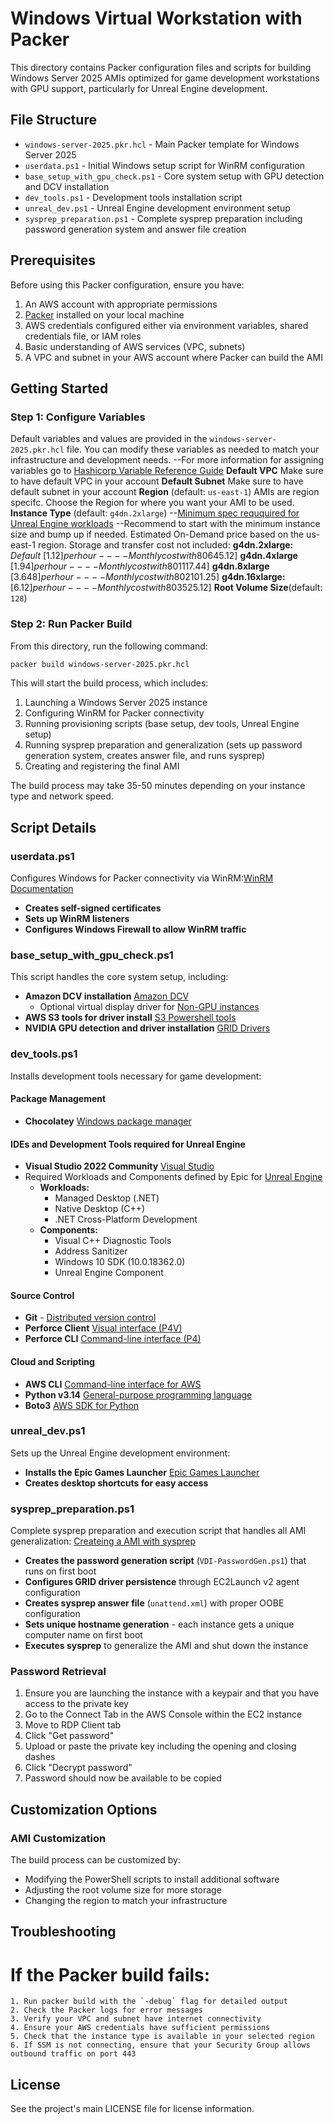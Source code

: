 # Windows Virtual Workstation with Packer

This directory contains Packer configuration files and scripts for building Windows Server 2025 AMIs optimized for game development workstations with GPU support, particularly for Unreal Engine development.

## File Structure

- `windows-server-2025.pkr.hcl` - Main Packer template for Windows Server 2025
- `userdata.ps1` - Initial Windows setup script for WinRM configuration
- `base_setup_with_gpu_check.ps1` - Core system setup with GPU detection and DCV installation
- `dev_tools.ps1` - Development tools installation script
- `unreal_dev.ps1` - Unreal Engine development environment setup
- `sysprep_preparation.ps1` - Complete sysprep preparation including password generation system and answer file creation

## Prerequisites

Before using this Packer configuration, ensure you have:

1. An AWS account with appropriate permissions
2. [Packer](https://www.packer.io/downloads) installed on your local machine
3. AWS credentials configured either via environment variables, shared credentials file, or IAM roles
4. Basic understanding of AWS services (VPC, subnets)
5. A VPC and subnet in your AWS account where Packer can build the AMI

## Getting Started

### Step 1: Configure Variables

Default variables and values are provided in the `windows-server-2025.pkr.hcl` file. You can modify these variables as needed to match your infrastructure and development needs.
--For more information for assigning variables go to [Hashicorp Variable Reference Guide](https://developer.hashicorp.com/packer/guides/hcl/variables#assigning-variables)
**Default VPC** Make sure to have default VPC in your account
**Default Subnet** Make sure to have default subnet in your account
**Region** (default: `us-east-1`) AMIs are region specifc. Choose the Region for where you want your AMI to be used.
**Instance Type** (default: `g4dn.2xlarge`)
--[Minimum spec reququired for Unreal Engine workloads](https://dev.epicgames.com/documentation/en-us/unreal-engine/hardware-and-software-specifications-for-unreal-engine)
  --Recommend to start with the minimum instance size and bump up if needed. Estimated On-Demand price based on the us-east-1 region. Storage and transfer cost not included:
    **g4dn.2xlarge:** *Default* [$1.12] per hour ---- Monthly cost with 80% utilization: [$645.12]
    **g4dn.4xlarge** [$1.94] per hour ---- Monthly cost with 80% utilization: [$1117.44]
    **g4dn.8xlarge** [$3.648] per hour ---- Monthly cost with 80% utilization: [$2101.25]
    **g4dn.16xlarge:** [$6.12] per hour ---- Monthly cost with 80% utilization: [$3525.12]
**Root Volume Size**(default: `128`)

### Step 2: Run Packer Build

From this directory, run the following command:

```bash
packer build windows-server-2025.pkr.hcl
```

This will start the build process, which includes:
1. Launching a Windows Server 2025 instance
2. Configuring WinRM for Packer connectivity
3. Running provisioning scripts (base setup, dev tools, Unreal Engine setup)
4. Running sysprep preparation and generalization (sets up password generation system, creates answer file, and runs sysprep)
5. Creating and registering the final AMI

The build process may take 35-50 minutes depending on your instance type and network speed.

## Script Details

### userdata.ps1

Configures Windows for Packer connectivity via WinRM:[WinRM Documentation](https://developer.hashicorp.com/packer/docs/communicators/winrm#configuring-winrm-in-the-cloud)
- **Creates self-signed certificates**
- **Sets up WinRM listeners**
- **Configures Windows Firewall to allow WinRM traffic**

### base_setup_with_gpu_check.ps1

This script handles the core system setup, including:
- **Amazon DCV installation** [Amazon DCV](https://aws.amazon.com/hpc/dcv/)
    - Optional virtual display driver for [Non-GPU instances](https://docs.aws.amazon.com/dcv/latest/adminguide/setting-up-installing-winprereq.html)
- **AWS S3 tools for driver install** [S3 Powershell tools](https://docs.aws.amazon.com/powershell/v5/userguide/pstools-s3.html)
- **NVIDIA GPU detection and driver installation** [GRID Drivers](https://docs.aws.amazon.com/AWSEC2/latest/UserGuide/install-nvidia-driver.html#nvidia-GRID-driver)

### dev_tools.ps1

Installs development tools necessary for game development:

#### Package Management
- **Chocolatey** [Windows package manager](https://chocolatey.org/)

#### IDEs and Development Tools required for Unreal Engine
- **Visual Studio 2022 Community** [Visual Studio](https://visualstudio.microsoft.com/)
- Required Workloads and Components defined by Epic for [Unreal Engine](https://dev.epicgames.com/documentation/en-us/unreal-engine/setting-up-visual-studio-development-environment-for-cplusplus-projects-in-unreal-engine)
  - **Workloads:**
    - Managed Desktop (.NET)
    - Native Desktop (C++)
    - .NET Cross-Platform Development
  - **Components:**
    - Visual C++ Diagnostic Tools
    - Address Sanitizer
    - Windows 10 SDK (10.0.18362.0)
    - Unreal Engine Component

#### Source Control
- **Git** - [Distributed version control](https://git-scm.com/)
- **Perforce Client** [Visual interface (P4V)](https://www.perforce.com/products/helix-core-apps/helix-visual-client-p4v)
- **Perforce CLI** [Command-line interface (P4)](https://help.perforce.com/helix-core/server-apps/cmdref/current/Content/CmdRef/Home-cmdref.html)

#### Cloud and Scripting
- **AWS CLI** [Command-line interface for AWS](https://docs.aws.amazon.com/streams/latest/dev/setup-awscli.html)
- **Python v3.14** [General-purpose programming language](https://www.python.org/)
- **Boto3** [AWS SDK for Python](https://boto3.amazonaws.com/v1/documentation/api/latest/index.html)

### unreal_dev.ps1

Sets up the Unreal Engine development environment:
- **Installs the Epic Games Launcher** [Epic Games Launcher](https://store.epicgames.com/en-US/download)
- **Creates desktop shortcuts for easy access**

### sysprep_preparation.ps1

Complete sysprep preparation and execution script that handles all AMI generalization:
[Createing a AMI with sysprep](https://docs.aws.amazon.com/AWSEC2/latest/UserGuide/ami-create-win-sysprep.html)
- **Creates the password generation script** (`VDI-PasswordGen.ps1`) that runs on first boot
- **Configures GRID driver persistence** through EC2Launch v2 agent configuration
- **Creates sysprep answer file** (`unattend.xml`) with proper OOBE configuration
- **Sets unique hostname generation** - each instance gets a unique computer name on first boot
- **Executes sysprep** to generalize the AMI and shut down the instance

### Password Retrieval

1. Ensure you are launching the instance with a keypair and that you have access to the private key
2. Go to the Connect Tab in the AWS Console within the EC2 instance
3. Move to RDP Client tab
4. Click "Get password"
5. Upload or paste the private key including the opening and closing dashes
6. Click "Decrypt password"
7. Password should now be available to be copied

## Customization Options

### AMI Customization

The build process can be customized by:
- Modifying the PowerShell scripts to install additional software
- Adjusting the root volume size for more storage
- Changing the region to match your infrastructure

## Troubleshooting

# If the Packer build fails:
    1. Run packer build with the `-debug` flag for detailed output
    2. Check the Packer logs for error messages
    3. Verify your VPC and subnet have internet connectivity
    4. Ensure your AWS credentials have sufficient permissions
    5. Check that the instance type is available in your selected region
    6. If SSM is not connecting, ensure that your Security Group allows outbound traffic on port 443

## License

See the project's main LICENSE file for license information.
